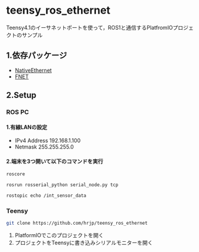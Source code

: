 # teensy_ros_ethernet
Teensy4.1のイーサネットポートを使って，ROS1と通信するPlatfromIOプロジェクトのサンプル

## 1.依存パッケージ
* [NativeEthernet](https://github.com/vjmuzik/NativeEthernet)
* [FNET](https://github.com/vjmuzik/FNET)


## 2.Setup
### ROS PC
#### 1.有線LANの設定
* IPv4 Address 192.168.1.100
* Netmask 255.255.255.0

#### 2.端末を3つ開いて以下のコマンドを実行
```bash
roscore
```

```bash
rosrun rosserial_python serial_node.py tcp
```

```bash
rostopic echo /int_sensor_data
```

### Teensy
```bash
git clone https://github.com/hrjp/teensy_ros_ethernet
```
1. PlatformIOでこのプロジェクトを開く
2. プロジェクトをTeensyに書き込みシリアルモニターを開く
